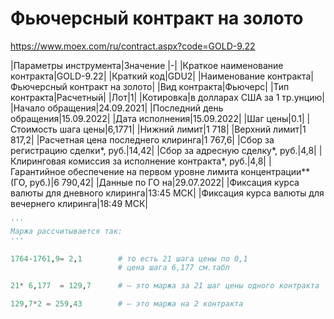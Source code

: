 # Фьючерсный контракт на золото
https://www.moex.com/ru/contract.aspx?code=GOLD-9.22

|Параметры инструмента|Значение
|-|
|Краткое наименование контракта|GOLD-9.22|
|Краткий код|GDU2|
|Наименование контракта|Фьючерсный контракт на золото|
|Вид контракта|Фьючерс|
|Тип контракта|Расчетный|
|Лот|1|
|Котировка|в долларах США за 1 тр.унцию|
|Начало обращения|24.09.2021|
|Последний день обращения|15.09.2022|
|Дата исполнения|15.09.2022|
|Шаг цены|0.1|
|Стоимость шага цены|6,1771|
|Нижний лимит|1 718|
|Верхний лимит|1 817,2|
|Расчетная цена последнего клиринга|1 767,6|
|Сбор за регистрацию сделки*, руб.|14,42|
|Сбор за адресную сделку*, руб.|4,8|
|Клиринговая комиссия за исполнение контракта*, руб.|4,8|
|Гарантийное обеспечение на первом уровне лимита концентрации** (ГО, руб.)|6 790,42|
|Данные по ГО на|29.07.2022|
|Фиксация курса валюты для дневного клиринга|13:45 МСК|
|Фиксация курса валюты для вечернего клиринга|18:49 МСК|


```py
'''
Маржа рассчитывается так:
'''

1764-1761,9= 2,1      	# то есть 21 шага цены по 0,1
                      	# цена шага 6,177 см.табл

21* 6,177  = 129,7 		# — это маржа за 21 шаг цены одного контракта

129,7*2 = 259,43 		# — это маржа на 2 контракта
```
